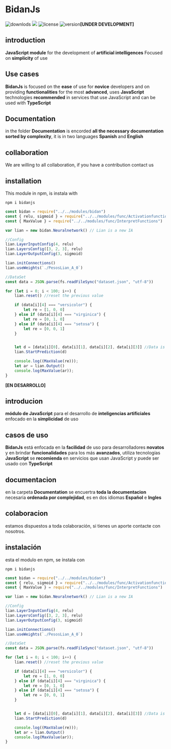 
# BidanJs
![downlods](https://img.shields.io/npm/dt/bidanjs?style=for-the-badge)
![](https://img.shields.io/bundlephobia/min/bidanjs?style=for-the-badge)
![license](https://img.shields.io/npm/l/bidanjs?style=for-the-badge)
![version](https://img.shields.io/npm/v/bidanjs?style=for-the-badge)**[UNDER DEVELOPMENT]** 
## introduction
**JavaScript module** for the development of **artificial intelligences**
Focused on **simplicity** of use


## Use cases
**BidanJs** is focused on the **ease** of use for **novice** developers and on providing **functionalities** for the most **advanced**, uses **JavaScript** technologies **recommended** in services that use JavaScript and can be used with **TypeScript**

## Documentation
in the folder **Documentation** is encorded **all the necessary documentation** **sorted by complexity**, it is in two languages **Spanish** and **English**

## collaboration
We are willing to all collaboration, if you have a contribution contact us


## installation
This module in npm, is instala with

~~~shell
npm i bidanjs
~~~

~~~ JavaScript
const bidan = require("../../modules/bidan")
const { relu, sigmoid } = require("../../modules/func/Activationfunctions.js")
const { MaxValue } = require("../../modules/func/InterpretFunctions")

var lian = new bidan.Neuralnetwork() // Lian is a new IA

//Config
lian.LayerInputConfig(4, relu) 
lian.LayersConfig([3, 2, 3], relu)
lian.LayerOutputConfig(3, sigmoid)

lian.initConnections()
lian.useWeights(`./PesosLian_A_0`)

//DataSet
const data = JSON.parse(fs.readFileSync("dataset.json", "utf-8"))

for (let i = 0; i < 100; i++) {
    lian.reset() //reset the previous value

    if (data[i][4] === "versicolor") {
        let re = [1, 0, 0]
    } else if (data[i][4] === "virginica") {
        let re = [0, 1, 0]
    } else if (data[i][4] === "setosa") {
        let re = [0, 0, 1]
    }


    let d = [data[i][0], data[i][1], data[i][2], data[i][3]] //Data is
    lian.StartPrediction(d)

    console.log((MaxValue(re)));
    let ar = lian.Output()
    console.log(MaxValue(ar));
}

~~~

**[EN DESARROLLO]** 
## introducion
**módulo de JavaScript** para el desarrollo de **inteligencias artificiales**
enfocado en la **simplicidad** de uso

## casos de uso
**BidanJs** está enfocada en la **facilidad** de uso para desarrolladores **novatos** y en brindar **funcionalidades** para los más **avanzados**, utiliza tecnologías **JavaScript** se **recomienda** en servicios que usan JavaScript y puede ser usado con **TypeScript**

## documentacion
en la carpeta **Documentation** se encuertra **toda la documentacion** necesaria **ordenada por complejidad**, es en dos idiomas **Español** e **Ingles**

## colaboracion
estamos dispuestos a toda colaboración, si tienes un aporte contacte con nosotros.

## instalación
esta el modulo en npm, se ínstala con

~~~ shell
npm i bidanjs
~~~

~~~ JavaScript
const bidan = require("../../modules/bidan")
const { relu, sigmoid } = require("../../modules/func/Activationfunctions.js")
const { MaxValue } = require("../../modules/func/InterpretFunctions")

var lian = new bidan.Neuralnetwork() // Lian is a new IA

//Config
lian.LayerInputConfig(4, relu) 
lian.LayersConfig([3, 2, 3], relu)
lian.LayerOutputConfig(3, sigmoid)

lian.initConnections()
lian.useWeights(`./PesosLian_A_0`)

//DataSet
const data = JSON.parse(fs.readFileSync("dataset.json", "utf-8"))

for (let i = 0; i < 100; i++) {
    lian.reset() //reset the previous value

    if (data[i][4] === "versicolor") {
        let re = [1, 0, 0]
    } else if (data[i][4] === "virginica") {
        let re = [0, 1, 0]
    } else if (data[i][4] === "setosa") {
        let re = [0, 0, 1]
    }


    let d = [data[i][0], data[i][1], data[i][2], data[i][3]] //Data is
    lian.StartPrediction(d)

    console.log((MaxValue(re)));
    let ar = lian.Output()
    console.log(MaxValue(ar));
}

~~~
